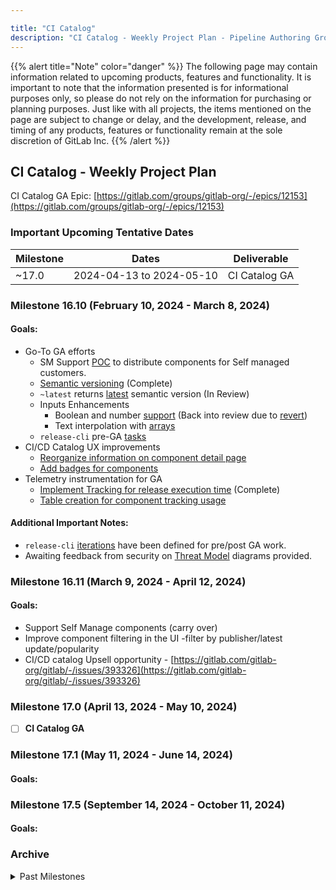 ```yaml
---

title: "CI Catalog"
description: "CI Catalog - Weekly Project Plan - Pipeline Authoring Group"
---
```


{{% alert title="Note" color="danger" %}}
The following page may contain information related to upcoming products, features and functionality. It is important to note that the information presented is for informational purposes only, so please do not rely on the information for purchasing or planning purposes. Just like with all projects, the items mentioned on the page are subject to change or delay, and the development, release, and timing of any products, features or functionality remain at the sole discretion of GitLab Inc.
{{% /alert %}}

## CI Catalog - Weekly Project Plan

CI Catalog GA Epic: [https://gitlab.com/groups/gitlab-org/-/epics/12153](https://gitlab.com/groups/gitlab-org/-/epics/12153)

### Important Upcoming Tentative Dates

| Milestone | Dates | Deliverable |
|---------- | ----- | ----------- |
|  ~17.0     | 2024-04-13 to 2024-05-10 | CI Catalog GA |

### Milestone 16.10 (February 10, 2024 - March 8, 2024)

#### Goals:

- Go-To GA efforts
  - SM Support [POC](https://gitlab.com/gitlab-org/gitlab/-/issues/434260#note_1783243937) to distribute components for Self managed customers.
  - [Semantic versioning](https://gitlab.com/gitlab-org/gitlab/-/issues/427286) (Complete)
  - `~latest` returns [latest](https://gitlab.com/gitlab-org/gitlab/-/issues/442238) semantic version  (In Review)
  - Inputs Enhancements
    - Boolean and number [support](https://gitlab.com/gitlab-org/gitlab/-/issues/434826) (Back into review due to [revert](https://gitlab.com/gitlab-org/gitlab/-/merge_requests/144065)) 
    - Text interpolation with [arrays](https://gitlab.com/gitlab-org/gitlab/-/issues/407176)
  - `release-cli` pre-GA [tasks](https://gitlab.com/gitlab-org/gitlab/-/issues/442066)
- CI/CD Catalog UX improvements
  - [Reorganize information on component detail page](https://gitlab.com/gitlab-org/gitlab/-/issues/438262)
  - [Add badges for components](https://gitlab.com/gitlab-org/gitlab/-/issues/433443)
- Telemetry instrumentation for GA
  - [Implement Tracking for release execution time](https://gitlab.com/gitlab-org/gitlab/-/issues/440474) (Complete)
  - [Table creation for component tracking usage](https://gitlab.com/gitlab-org/gitlab/-/issues/440382)

#### Additional Important Notes:

- `release-cli` [iterations](https://gitlab.com/groups/gitlab-org/-/epics/12788#iterations) have been defined for pre/post GA work. 
- Awaiting feedback from security on [Threat Model](https://gitlab.com/gitlab-com/gl-security/appsec/threat-models/-/issues/43#note_1764196039) diagrams provided.

### Milestone 16.11 (March 9, 2024 - April 12, 2024)

#### Goals:
- Support Self Manage components (carry over)
- Improve component filtering in the UI -filter by publisher/latest update/popularity
- CI/CD catalog Upsell opportunity - [https://gitlab.com/gitlab-org/gitlab/-/issues/393326](https://gitlab.com/gitlab-org/gitlab/-/issues/393326)

### Milestone 17.0 (April 13, 2024 - May 10, 2024)

- [ ] **CI Catalog GA**

### Milestone 17.1 (May 11, 2024 - June 14, 2024)

#### Goals:

### Milestone 17.5 (September 14, 2024 - October 11, 2024)

#### Goals:

### Archive

<details markdown="1">

<summary markdown="span">Past Milestones</summary>

### January to February (Milestone 16.9)

#### Updates for current Go-To-GA list
- [Enforce semantic versioning](https://gitlab.com/gitlab-org/gitlab/-/issues/427286)
  - [POC](https://gitlab.com/gitlab-org/gitlab/-/issues/427286#note_1753449388) currently in-progress and in review - continue to `16.10`
- Support CI interpolation with arrays
  - [Implement text interpolation](https://gitlab.com/gitlab-org/gitlab/-/issues/433002) - (Complete)
  - [CI interpolation with arrays](https://gitlab.com/gitlab-org/gitlab/-/issues/407176) - To be continued in `16.10` after its prioritized [blocker](https://gitlab.com/gitlab-org/gitlab/-/issues/434826)
- Spikes
  - [Spike issue](https://gitlab.com/gitlab-org/gitlab/-/issues/434260) to distributed components for Self managed customers.
  - [Spike issue](https://gitlab.com/gitlab-org/gitlab/-/issues/438409) to calculate number of times a component is used.
- [Threat Model](https://gitlab.com/gitlab-com/gl-security/appsec/threat-models/-/issues/43#note_1738526551) diagrams in-progress to be provided to security. - waiting on security feedback.

#### Other milestone goals:

- Improve the UX for the CI/CD catalog
  - [Make star rating default sorting](https://gitlab.com/gitlab-org/gitlab/-/issues/437897) - continue to `16.10` due to capacity
  - [Fix Markdown not rendering in CI/CD Catalog](https://gitlab.com/gitlab-org/gitlab/-/issues/431899) (Complete)
- Helper efforts for components
  - [Provide components as helpers to test other components](https://gitlab.com/gitlab-org/gitlab/-/issues/430818) - Waiting on product confirmation on prioritization for `16.10`
  - [Components toolkit to test GitLab-maintained components](https://gitlab.com/gitlab-org/gitlab/-/issues/432772) (Complete)
- Badges
  - [Create catalog_verified_namespaces table](https://gitlab.com/gitlab-org/gitlab/-/merge_requests/143003#note_1755745216) (Complete)

### December to January (Milestone 16.8)

#### Goals:
- Complete initial template to component migration [list](https://gitlab.com/groups/gitlab-org/-/epics/12289#list).
  - AutoDevOps [Build component](https://gitlab.com/components/autodevops/-/blob/main/templates/build.yml?ref_type=heads) and [Test component](https://gitlab.com/gitlab-org/gitlab/-/issues/433265) is complete but discussion on whether `Test` should exist due to future deprecation.
- Improve UI in the Catalog details page [[1](https://gitlab.com/gitlab-org/gitlab/-/issues/421922), [2](https://gitlab.com/gitlab-org/gitlab/-/issues/431899)]
- Implement [Your resource](https://gitlab.com/gitlab-org/gitlab/-/issues/433013) tab in the index page 
- Add [components](https://gitlab.com/gitlab-org/gitlab/-/issues/424967) tab to the catalog details page 
  - BE/FE collaboration needed before [feature flag](https://gitlab.com/gitlab-org/gitlab/-/issues/426443) can be rolled out. 
- Move inputs to GA ready by completing [text interpolation for arrays and !reference](https://gitlab.com/gitlab-org/gitlab/-/issues/433002).


### November to December (Milestone 16.7)

[CI Catalog - Pages & Navigation](https://gitlab.com/groups/gitlab-org/-/epics/11841)

- 100% complete, Complete, Delivered in `16.7`
- Status:  As of 2023-12-08, last [MR](https://gitlab.com/gitlab-org/gitlab/-/merge_requests/135403) is merged to make Catalog available in `explore` navigation permanently.

[CI Catalog - Search & Filter](https://gitlab.com/groups/gitlab-org/-/epics/10918)

- 100% complete, Complete, Delivered in `16.7`
- Status:  All Beta work is in production.
- Risks/Blockers: Beta work complete.

[CI Catalog - Release Process refinements](https://gitlab.com/groups/gitlab-org/-/epics/11842)

- 100% complete, Complete, Delivered in `16.7`
- Status:  On 2023-12-01, the toggle back and forth is complete is now in production to complete all Beta work.
- Risks/Blockers: Beta work complete.

### October to November (Milestone 16.6)

- CI Catalog - Pages & Navigation
  - [x] [Move shared components to Free Tier](https://gitlab.com/gitlab-org/gitlab/-/issues/428068)
  - [x] [Add route and nav for Global CI/CD Catalog](https://gitlab.com/gitlab-org/gitlab/-/issues/427938)
  - [x] [Coordinate with Foundations on adding Global catalog to the Explore navigation](https://gitlab.com/gitlab-org/gitlab/-/issues/428145#note_1617272549)
  - [x] [Make the README tab the default view for component](https://gitlab.com/gitlab-org/gitlab/-/issues/428936)
  - [x] [Add an indicator to the catalog resource project](https://gitlab.com/gitlab-org/gitlab/-/issues/394818)
  - [x] [Prepare Ci::Catalog::Listing for global CI Catalog](https://gitlab.com/gitlab-org/gitlab/-/issues/428444)
  - [x] [Move GraphQL Catalog code to FOSS](https://gitlab.com/gitlab-org/gitlab/-/issues/427927)
  - [x] [Remove fork count from Catalog details page](https://gitlab.com/gitlab-org/gitlab/-/issues/428064)
  - [x] [Add a copy-to-clipboard button in the code snippet in the component tab](https://gitlab.com/gitlab-org/gitlab/-/issues/426755)
  - [x] [Empty state when there is no metadata for the components details](https://gitlab.com/gitlab-org/gitlab/-/issues/429273)
  - [x] [Add global Catalog arguments to GraphQL](https://gitlab.com/gitlab-org/gitlab/-/issues/429103)
  - [ ] [Add Vue application for Global page](https://gitlab.com/gitlab-org/gitlab/-/issues/427939) `~workflow::in review`
  - [ ] [Make ciCatalogResource accept a fullpath argument](https://gitlab.com/gitlab-org/gitlab/-/issues/429100) `~workflow::in dev`
  - [ ] [Add components field to ciCatalogResource](https://gitlab.com/gitlab-org/gitlab/-/issues/425726) `~workflow::in dev`
  - [ ] [Add the new components tab](https://gitlab.com/gitlab-org/gitlab/-/issues/424967)
  - [ ] [FF rollout ci_catalog_components_tab](https://gitlab.com/gitlab-org/gitlab/-/issues/426443)
  - [ ] [Add namespace to scope for Catalog resources query](https://gitlab.com/gitlab-org/gitlab/-/issues/429382)
  - [ ] [Remove projectPath argument from ciCatalogResources](https://gitlab.com/gitlab-org/gitlab/-/issues/429636)
- CI Catalog - Search & Filter
  - [x] [Add GraphQL search filter and sort by created_at to ciCatalogResources](https://gitlab.com/gitlab-org/gitlab/-/issues/429117)
  - [x] [Create database indices for CI Catalog](https://gitlab.com/gitlab-org/gitlab/-/issues/428443)
  - [x] [Denormalize name and description in Ci::Catalog::Listing](https://gitlab.com/gitlab-org/gitlab/-/issues/427928)
  - [ ] [Add Search bar](https://gitlab.com/gitlab-org/gitlab/-/issues/393214) `~workflow::in review`
  - [ ] [Update catalog_resource.latest_released_at when version is created/deleted](https://gitlab.com/gitlab-org/gitlab/-/issues/427791)
- CI Catalog - Release Process refinements
  - [x] [Add mutation to mark a catalog resource as draft](https://gitlab.com/gitlab-org/gitlab/-/issues/428439)
  - [x] [Add path column where to persist full path to component YAML file](https://gitlab.com/gitlab-org/gitlab/-/issues/429256)
  - [x] [Update the docs to reflect the recommended method for the release](https://gitlab.com/gitlab-org/gitlab/-/issues/429271)
  - [x] [Fix regexp to scan for component files](https://gitlab.com/gitlab-org/gitlab/-/issues/430344)
  - [x] [Scanning components on release and collect metadata](https://gitlab.com/gitlab-org/gitlab/-/issues/415413)
  - [ ] [Update the releases logic in catalog resources to use the Version association](https://gitlab.com/gitlab-org/gitlab/-/issues/429707) `~workflow::in review`
  - [ ] [Create a migration to update state and add metadata to existing catalog resources](https://gitlab.com/gitlab-org/gitlab/-/issues/416292)
- Completion of [Inputs Enhancements]
  - [x] [Support options: with inputs defining default: value](https://gitlab.com/gitlab-org/gitlab/-/issues/393401)

### Week of October 2, 2023

#### Goals:
- [Frontend CI Catalog Details page work](https://gitlab.com/gitlab-org/gitlab/-/issues/?sort=popularity&state=opened&label_name%5B%5D=group%3A%3Apipeline%20authoring&label_name%5B%5D=Category%3AComponent%20Catalog&label_name%5B%5D=frontend&milestone_title=16.5&or%5Blabel_name%5D%5B%5D=workflow%3A%3Ain%20dev&or%5Blabel_name%5D%5B%5D=workflow%3A%3Ain%20review&first_page_size=20)
- [Scanning components on release](https://gitlab.com/gitlab-org/gitlab/-/issues/415413) and [adding release sort](https://gitlab.com/gitlab-org/gitlab/-/issues/408382)

### Week of September 25, 2023 (Milestone 16.5)

#### Team Capacity:
- 3 Backend Engineers (Leaminn, Avielle, Laura)
- 1 Frontend Engineer (Frédéric)

#### Goals:
- [x] [https://gitlab.com/gitlab-org/gitlab/-/issues/387632](https://gitlab.com/gitlab-org/gitlab/-/issues/387632) to add support for variables in`inputs:` syntax so when `expand_vars` is used, error is raised due to security reasons. ~workflow::in review
- [ ] [https://gitlab.com/gitlab-org/gitlab/-/issues/408382](https://gitlab.com/gitlab-org/gitlab/-/issues/408382) to add `released` sort to CI Catalog.
- [ ] [https://gitlab.com/gitlab-org/gitlab/-/issues/411438](https://gitlab.com/gitlab-org/gitlab/-/issues/411438) to support CI interpolation with arrays.
- [ ] [https://gitlab.com/gitlab-org/gitlab/-/issues/415413](https://gitlab.com/gitlab-org/gitlab/-/issues/415413) to scan a catalog resource for components on release creation.
- [ ] [https://gitlab.com/gitlab-org/gitlab/-/issues/424962](https://gitlab.com/gitlab-org/gitlab/-/issues/424962) to put the current right side column in the Catalog header. - ~workflow::in review
- [ ] [https://gitlab.com/gitlab-org/gitlab/-/issues/424966](https://gitlab.com/gitlab-org/gitlab/-/issues/424966) to add the README tab with the current content.

### Week of September 18, 2023 (first week of Milestone 16.5)

#### Team Capacity:
- 4 Backend Engineers (Avielle, Laura, Kasia, Leaminn)
- 1 Frontend Engineer (Fred)

#### Goals:
- [ ] [https://gitlab.com/gitlab-org/gitlab/-/issues/387632](https://gitlab.com/gitlab-org/gitlab/-/issues/387632) to add support for variables in`inputs:` syntax so when `expand_vars` is used, error is raised due to security reasons. ~workflow::in review
- [ ] [https://gitlab.com/gitlab-org/gitlab/-/issues/415413](https://gitlab.com/gitlab-org/gitlab/-/issues/415413) to scan a catalog resource for components on release creation.
- [ ] [https://gitlab.com/gitlab-org/gitlab/-/issues/408382](https://gitlab.com/gitlab-org/gitlab/-/issues/408382) to add `released` sort to CI Catalog.
- [ ] [https://gitlab.com/gitlab-org/gitlab/-/issues/424962](https://gitlab.com/gitlab-org/gitlab/-/issues/424962) to put the current right side column in the Catalog header - ~workflow::in review
- [ ] [https://gitlab.com/gitlab-org/gitlab/-/issues/415637](https://gitlab.com/gitlab-org/gitlab/-/issues/415637) to add an optional description field under input - handled by Community Contributor

### Week of September 11, 2023 (last week of Milestone 16.4)

#### Team Capacity:
- 2 Backend Engineers
- %16.4 `security` priorities are nearly complete so more BE focus is shifting in later %16.4

#### Goals:
- [ ] [https://gitlab.com/gitlab-org/gitlab/-/issues/415413](https://gitlab.com/gitlab-org/gitlab/-/issues/415413) to scan a catalog resource for components on release creation.
- [ ] Spike follow-up to [https://gitlab.com/gitlab-org/gitlab/-/issues/411438](https://gitlab.com/gitlab-org/gitlab/-/issues/411438)

### Week of September 4, 2023 (Milestone 16.4)

#### Team Capacity:
- .5 Backend Engineers
    - Due to %16.4 `security` priorities, the weekly goals list will be shorter due to our focus there.
    - Working on [https://gitlab.com/gitlab-org/gitlab/-/issues/423456](https://gitlab.com/gitlab-org/gitlab/-/issues/423456) for feature addition for `needs: parallel: matrix` enhancements.

#### Goals:
- [x] [https://gitlab.com/gitlab-org/gitlab/-/issues/418996](https://gitlab.com/gitlab-org/gitlab/-/issues/418996) for marking catalog resource as draft, if final version removed.

### Week of August 28, 2023 (Milestone 16.4)

#### Team Capacity:
- 1.5 Backend Engineers
    - Due to %16.4 `security` priorities, the weekly goals list will be shorter due to our focus there.
    - Working on [https://gitlab.com/gitlab-org/gitlab/-/issues/423456](https://gitlab.com/gitlab-org/gitlab/-/issues/423456) for feature addition for `needs: parallel: matrix` enhancements.

#### Goals:
- [x] [https://gitlab.com/gitlab-org/gitlab/-/issues/411394](https://gitlab.com/gitlab-org/gitlab/-/issues/411394) for adding instrumentation for number of components are used.
- [ ] [https://gitlab.com/gitlab-org/gitlab/-/issues/418996](https://gitlab.com/gitlab-org/gitlab/-/issues/418996) for marking catalog resource as draft, if final version removed.

### Week of August 21, 2023 (Milestone 16.4 begins)

#### Team Capacity:
- 3 Backend Engineers

#### Goals:
- [ ] [https://gitlab.com/gitlab-org/gitlab/-/issues/411394](https://gitlab.com/gitlab-org/gitlab/-/issues/411394) for adding instrumentation for number of components are used.
- [x] [https://gitlab.com/gitlab-org/gitlab/-/issues/415853](https://gitlab.com/gitlab-org/gitlab/-/issues/415853) for updating CI component fetching for updated directory structure - to be merged this week.
- [ ] [https://gitlab.com/gitlab-org/gitlab/-/issues/409846](https://gitlab.com/gitlab-org/gitlab/-/issues/409846) work continues for creating an SSOT for CI config loading
- [ ] [https://gitlab.com/gitlab-org/gitlab/-/issues/411438](https://gitlab.com/gitlab-org/gitlab/-/issues/411438) CI interpolation with arrays spike work continues.

### Week of August 14, 2023 (Milestone 16.3 ends)

#### Team Capacity:
- 3 Backend Engineers
- 2 Frontend Engineers

#### Goals:
- [x] [https://gitlab.com/gitlab-org/gitlab/-/issues/409041](https://gitlab.com/gitlab-org/gitlab/-/issues/409041) for showing pipeline status for latest version of catalog resource.
- [x] [https://gitlab.com/gitlab-org/gitlab/-/issues/415287](https://gitlab.com/gitlab-org/gitlab/-/issues/415287) for creating catalog_resource_components table to unblock other issues.
- [ ] [https://gitlab.com/gitlab-org/gitlab/-/issues/412948](https://gitlab.com/gitlab-org/gitlab/-/issues/412948) for updating permissions for namespace catalog & update resolver
- [ ] [https://gitlab.com/gitlab-org/gitlab/-/issues/409846](https://gitlab.com/gitlab-org/gitlab/-/issues/409846) for complete last [MR](https://gitlab.com/gitlab-org/gitlab/-/issues/409846#implementation-plan) for CI config loading

### Week of August 7, 2023 (Milestone 16.3)

#### Team Capacity:
- 1.5 Backend Engineers
- 2 Frontend Engineers

#### Goals:
- [x] [https://gitlab.com/gitlab-org/gitlab/-/issues/418785](https://gitlab.com/gitlab-org/gitlab/-/issues/418785) for moving CI Catalog to be a premium feature.
- [x] [https://gitlab.com/gitlab-org/gitlab/-/issues/390458](https://gitlab.com/gitlab-org/gitlab/-/issues/390458) for input type validation.
- [ ] [https://gitlab.com/gitlab-org/gitlab/-/issues/409041](https://gitlab.com/gitlab-org/gitlab/-/issues/409041) related to showing pipeline status for latest version of catalog resource.
- [ ] [https://gitlab.com/gitlab-org/gitlab/-/issues/415287](https://gitlab.com/gitlab-org/gitlab/-/issues/415287) for creating catalog_resource_components table to unblock other issues.
- [ ] [https://gitlab.com/gitlab-org/gitlab/-/issues/415853](https://gitlab.com/gitlab-org/gitlab/-/issues/415853) for updating CI component fetching for updated directory structure.

</details>
